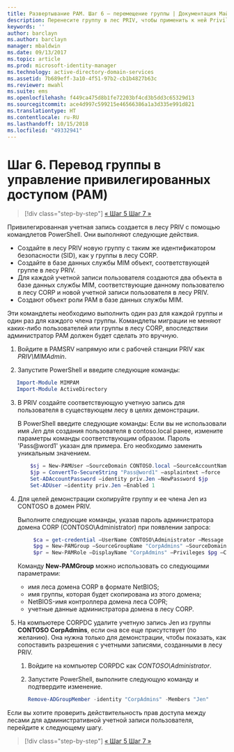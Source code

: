 ```yaml
---
title: Развертывание PAM. Шаг 6 — перемещение группы | Документация Майкрософт
description: Перенесите группу в лес PRIV, чтобы применить к ней Privileged Access Management.
keywords: ''
author: barclayn
ms.author: barclayn
manager: mbaldwin
ms.date: 09/13/2017
ms.topic: article
ms.prod: microsoft-identity-manager
ms.technology: active-directory-domain-services
ms.assetid: 7b689eff-3a10-4f51-97b2-cb1b4827b63c
ms.reviewer: mwahl
ms.suite: ems
ms.openlocfilehash: f449ca475d8b1fe72203bf4cd3b5dd3c65329d13
ms.sourcegitcommit: ace4d997c599215e46566386a1a3d335e991d821
ms.translationtype: HT
ms.contentlocale: ru-RU
ms.lasthandoff: 10/15/2018
ms.locfileid: "49332941"
---
```

# <a name="step-6--transition-a-group-to-privileged-access-management"></a>Шаг 6. Перевод группы в управление привилегированных доступом (PAM)

> [!div class="step-by-step"]
> [« Шаг 5 ](step-5-establish-trust-between-priv-corp-forests.md)
> [Шаг 7 »](step-7-elevate-user-access.md)

Привилегированная учетная запись создается в лесу PRIV с помощью командлетов PowerShell. Они выполняют следующие действия.

- Создайте в лесу PRIV новую группу с таким же идентификатором безопасности (SID), как у группы в лесу CORP.  
- Создайте в базе данных службы MIM объект, соответствующей группе в лесу PRIV.  
- Для каждой учетной записи пользователя создаются два объекта в базе данных службы MIM, соответствующие данному пользователю в лесу CORP и новой учетной записи пользователя в лесу PRIV.  
- Создают объект роли PAM в базе данных службы MIM.  

Эти командлеты необходимо выполнить один раз для каждой группы и один раз для каждого члена группы. Командлеты миграции не меняют каких-либо пользователей или группы в лесу CORP, впоследствии администратор PAM должен будет сделать это вручную.

1. Войдите в PAMSRV напрямую или с рабочей станции PRIV как *PRIV\MIMAdmin*.

2.  Запустите PowerShell и введите следующие команды:

```PowerShell
   Import-Module MIMPAM
   Import-Module ActiveDirectory
```

3. В PRIV создайте соответствующую учетную запись для пользователя в существующем лесу в целях демонстрации.

   В PowerShell введите следующие команды:  Если вы не использовали имя *Jen* для создания пользователя в contoso.local ранее, измените параметры команды соответствующим образом. Пароль 'Pass@word1' указан для примера. Его необходимо заменить уникальным значением.

   ```PowerShell
       $sj = New-PAMUser –SourceDomain CONTOSO.local –SourceAccountName Jen
       $jp = ConvertTo-SecureString "Pass@word1" –asplaintext –force
       Set-ADAccountPassword –identity priv.Jen –NewPassword $jp
       Set-ADUser –identity priv.Jen –Enabled 1
   ```

4. Для целей демонстрации скопируйте группу и ее члена Jen из CONTOSO в домен PRIV.

    Выполните следующие команды, указав пароль администратора домена CORP (CONTOSO\Administrator) при появлении запроса:

   ```PowerShell
        $ca = get-credential –UserName CONTOSO\Administrator –Message "CORP forest domain admin credentials"
        $pg = New-PAMGroup –SourceGroupName "CorpAdmins" –SourceDomain CONTOSO.local                 –SourceDC CORPDC.contoso.local –Credentials $ca
        $pr = New-PAMRole –DisplayName "CorpAdmins" –Privileges $pg –Candidates $sj
   ```

    Команду **New-PAMGroup** можно использовать со следующими параметрами:

     -   имя леса домена CORP в формате NetBIOS;  
     -   имя группы, которая будет скопирована из этого домена;  
     -   NetBIOS-имя контроллера домена леса COPR;  
     -   учетные данные администратора домена в лесу CORP.  

5. На компьютере CORPDC удалите учетную запись Jen из группы **CONTOSO CorpAdmins**, если она все еще присутствует (по желанию).  Она нужна только для демонстрации, чтобы показать, как сопоставить разрешения с учетными записями, созданными в лесу PRIV.

   1.  Войдите на компьютер CORPDC как *CONTOSO\Administrator*.

   2.  Запустите PowerShell, выполните следующую команду и подтвердите изменение.

       ```PowerShell
       Remove-ADGroupMember -identity "CorpAdmins" -Members "Jen"
       ```


Если вы хотите проверить действительность прав доступа между лесами для административной учетной записи пользователя, перейдите к следующему шагу.

> [!div class="step-by-step"]
> [« Шаг 5 ](step-5-establish-trust-between-priv-corp-forests.md)
> [Шаг 7 »](step-7-elevate-user-access.md)
